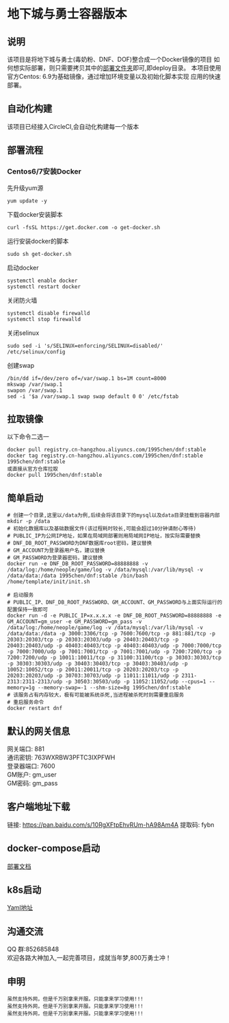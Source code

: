 # 地下城与勇士容器版本

## 说明

该项目是将地下城与勇士(毒奶粉、DNF、DOF)整合成一个Docker镜像的项目 如何想实际部署，则只需要拷贝其中的[部署文件夹](deploy)即可,即deploy目录。 本项目使用官方Centos:
6.9为基础镜像，通过增加环境变量以及初始化脚本实现 应用的快速部署。

## 自动化构建

该项目已经接入CircleCI,会自动化构建每一个版本

## 部署流程

### Centos6/7安装Docker

先升级yum源

```shell
yum update -y
```

下载docker安装脚本

```shell
curl -fsSL https://get.docker.com -o get-docker.sh
```

运行安装docker的脚本

```shell
sudo sh get-docker.sh
```

启动docker

```shell
systemctl enable docker
systemctl restart docker
```

关闭防火墙

```shell
systemctl disable firewalld
systemctl stop firewalld
```

关闭selinux

```shell
sudo sed -i 's/SELINUX=enforcing/SELINUX=disabled/' /etc/selinux/config
```

创建swap

```shell
/bin/dd if=/dev/zero of=/var/swap.1 bs=1M count=8000
mkswap /var/swap.1
swapon /var/swap.1
sed -i '$a /var/swap.1 swap swap default 0 0' /etc/fstab
```

## 拉取镜像

以下命令二选一

```shell
docker pull registry.cn-hangzhou.aliyuncs.com/1995chen/dnf:stable  
docker tag registry.cn-hangzhou.aliyuncs.com/1995chen/dnf:stable 1995chen/dnf:stable
或直接从官方仓库拉取
docker pull 1995chen/dnf:stable
```

## 简单启动

```shell
# 创建一个目录,这里以/data为例,后续会将该目录下的mysql以及data目录挂载到容器内部
mkdir -p /data
# 初始化数据库以及基础数据文件(该过程耗时较长,可能会超过10分钟请耐心等待)
# PUBLIC_IP为公网IP地址，如果在局域网部署则用局域网IP地址，按实际需要替换
# DNF_DB_ROOT_PASSWORD为DNF数据库root密码，建议替换
# GM_ACCOUNT为登录器用户名，建议替换
# GM_PASSWORD为登录器密码，建议替换
docker run -e DNF_DB_ROOT_PASSWORD=88888888 -v /data/log:/home/neople/game/log -v /data/mysql:/var/lib/mysql -v /data/data:/data 1995chen/dnf:stable /bin/bash /home/template/init/init.sh

# 启动服务
# PUBLIC_IP、DNF_DB_ROOT_PASSWORD、GM_ACCOUNT、GM_PASSWORD与上面实际运行的配置保持一致即可
docker run -d -e PUBLIC_IP=x.x.x.x -e DNF_DB_ROOT_PASSWORD=88888888 -e GM_ACCOUNT=gm_user -e GM_PASSWORD=gm_pass -v /data/log:/home/neople/game/log -v /data/mysql:/var/lib/mysql -v /data/data:/data -p 3000:3306/tcp -p 7600:7600/tcp -p 881:881/tcp -p 20303:20303/tcp -p 20303:20303/udp -p 20403:20403/tcp -p 20403:20403/udp -p 40403:40403/tcp -p 40403:40403/udp -p 7000:7000/tcp -p 7000:7000/udp -p 7001:7001/tcp -p 7001:7001/udp -p 7200:7200/tcp -p 7200:7200/udp -p 10011:10011/tcp -p 31100:31100/tcp -p 30303:30303/tcp -p 30303:30303/udp -p 30403:30403/tcp -p 30403:30403/udp -p 10052:10052/tcp -p 20011:20011/tcp -p 20203:20203/tcp -p 20203:20203/udp -p 30703:30703/udp -p 11011:11011/udp -p 2311-2313:2311-2313/udp -p 30503:30503/udp -p 11052:11052/udp --cpus=1 --memory=1g --memory-swap=-1 --shm-size=8g 1995chen/dnf:stable
# 该服务占有内存较大，极有可能被系统杀死,当进程被杀死时则需要重启服务
# 重启服务命令
docker restart dnf
```

## 默认的网关信息

网关端口: 881  
通讯密钥: 763WXRBW3PFTC3IXPFWH  
登录器端口: 7600  
GM账户: gm_user  
GM密码: gm_pass

## 客户端地址下载
链接: https://pan.baidu.com/s/10RgXFtpEhvRUm-hA98Am4A 提取码: fybn

## docker-compose启动

[部署文档](deploy/dnf/deploy.md)

## k8s启动

[Yaml地址](Kubernetes.md)

## 沟通交流

QQ 群:852685848  
欢迎各路大神加入,一起完善项目，成就当年梦,800万勇士冲！

## 申明

    虽然支持外网，但是千万别拿来开服。只能拿来学习使用!!!
    虽然支持外网，但是千万别拿来开服。只能拿来学习使用!!!
    虽然支持外网，但是千万别拿来开服。只能拿来学习使用!!!
